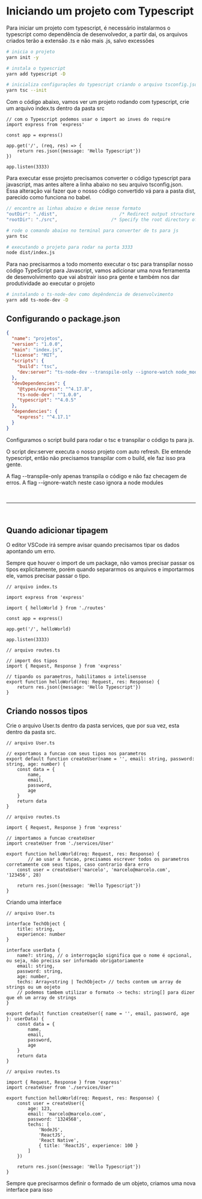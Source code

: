 # Iniciando um projeto com Typescript

Para iniciar um projeto com typescript, é necessário instalarmos o typescript como dependência de desenvolvedor, a partir dai, os arquivos criados terão a extensão .ts e não mais .js, salvo excessões

```bash
# inicia o projeto
yarn init -y

# instala o typescript
yarn add typescript -D 

# inicializa configurações do typescript criando o arquivo tsconfig.json
yarn tsc --init
```

Com o código abaixo, vamos ver um projeto rodando com typescript, crie um arquivo index.ts dentro da pasta src

```tsx
// com o Typescript podemos usar o import ao inves do require
import express from 'express'

const app = express()

app.get('/', (req, res) => {
    return res.json({message: 'Hello Typescript'})
})

app.listen(3333)
```

Para executar esse projeto precisamos converter o código typescript para javascript, mas antes altere a linha abaixo no seu arquivo tsconfig.json. Essa alteração vai fazer que o nosso código convertido vá para a pasta dist, parecido como funciona no babel.

```js
// encontre as linhas abaixo e deixe nesse formato
"outDir": "./dist",                       /* Redirect output structure to the directory. */
"rootDir": "./src",                    /* Specify the root directory of input files. Use to control the output directory structure with --outDir. */
```

```bash
# rode o comando abaixo no terminal para converter de ts para js
yarn tsc

# executando o projeto para rodar na porta 3333
node dist/index.js
```
Para nao precisarmos a todo momento executar o tsc para transpilar nosso código TypeScript para Javascript, vamos adicionar uma nova ferramenta de desenvolvimento que vai abstrair isso pra gente e também nos dar produtividade ao executar o projeto
```bash
# instalando o ts-node-dev como depêndencia de desenvolvimento
yarn add ts-node-dev -D
```

## Configurando o package.json
```json
{
  "name": "projetos",
  "version": "1.0.0",
  "main": "index.js",
  "license": "MIT",
  "scripts": {
    "build": "tsc",
    "dev:server": "ts-node-dev --transpile-only --ignore-watch node_modules src/index.ts"
  },
  "devDependencies": {
    "@types/express": "^4.17.8",
    "ts-node-dev": "^1.0.0",
    "typescript": "^4.0.5"
  },
  "dependencies": {
    "express": "^4.17.1"
  }
}
```
Configuramos o script build para rodar o tsc e transpilar o código ts para js.

O script dev:server executa o nosso projeto com auto refresh. Ele entende typescript, então não precisamos transpilar com o build, ele faz isso pra gente. 

A flag --transpile-only apenas transpila o código e não faz checagem de erros. A flag --ignore-watch neste caso ignora a node modules

<br>
<hr>
<br>

## Quando adicionar tipagem

O editor VSCode irá sempre avisar quando precisamos tipar os dados apontando um erro. 

Sempre que houver o import de um package, não vamos precisar passar os tipos explicitamente, porém quando separarmos os arquivos e importarmos ele, vamos precisar passar o tipo.

```tsx
// arquivo index.ts

import express from 'express'

import { helloWorld } from './routes' 

const app = express()

app.get('/', helloWorld)

app.listen(3333)
```

```tsx
// arquivo routes.ts

// import dos tipos
import { Request, Response } from 'express'

// tipando os parametros, habilitamos o intelisensse
export function helloWorld(req: Request, res: Response) {
    return res.json({message: 'Hello Typescript'})
}
```

## Criando nossos tipos

Crie o arquivo User.ts dentro da pasta services, que por sua vez, esta dentro da pasta src.

```tsx
// arquivo User.ts

// exportamos a funcao com seus tipos nos parametros
export default function createUser(name = '', email: string, password: string, age: number) {
    const data = {
        name,
        email,
        password,
        age
    }
    return data
}
```

```tsx
// arquivo routes.ts

import { Request, Response } from 'express'

// importamos a funcao createUser
import createUser from './services/User'

export function helloWorld(req: Request, res: Response) {
		// ao usar a funcao, precisamos escrever todos os parametros corretamente com seus tipos, caso contrario dara erro
    const user = createUser('marcelo', 'marcelo@marcelo.com', '123456', 28)

    return res.json({message: 'Hello Typescript'})
}
```

Criando uma interface

```tsx
// arquivo User.ts

interface TechObject {
    title: string,
    experience: number
}

interface userData {
    name?: string, // o interrogação significa que o nome é opcional, ou seja, não precisa ser informado obrigatoriamente
    email: string,
    password: string,
    age: number,
    techs: Array<string | TechObject> // techs contem um array de strings ou um oojeto 
    // podemos tambem utilizar o formato -> techs: string[] para dizer que eh um array de strings
}

export default function createUser({ name = '', email, password, age }: userData) {
    const data = {
        name,
        email,
        password,
        age
    }
    return data
}
```

```tsx
// arquivo routes.ts

import { Request, Response } from 'express'
import createUser from './services/User'

export function helloWorld(req: Request, res: Response) {
    const user = createUser({
        age: 123,
        email: 'marcelo@marcelo.com',
        password: '1324568',
        techs: [
            'NodeJS',
            'ReactJS',
            'React Native',
            { title: 'ReactJS', experience: 100 }
        ]
    })

    return res.json({message: 'Hello Typescript'})
}
```

Sempre que precisarmos definir o formado de um objeto, criamos uma nova interface para isso